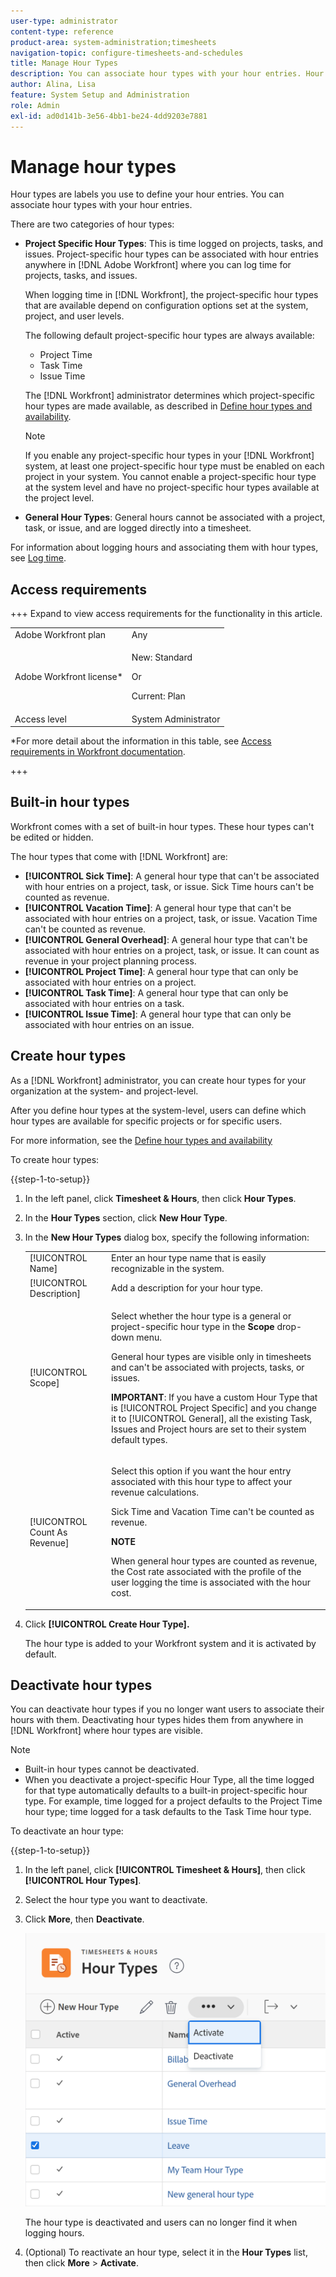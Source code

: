 ```yaml
---
user-type: administrator
content-type: reference
product-area: system-administration;timesheets
navigation-topic: configure-timesheets-and-schedules
title: Manage Hour Types
description: You can associate hour types with your hour entries. Hour types are labels you use to define your hour entries.
author: Alina, Lisa
feature: System Setup and Administration
role: Admin
exl-id: ad0d141b-3e56-4bb1-be24-4dd9203e7881
---
```

# Manage hour types

<!--Audited: 05/2025-->

<!--DON'T DELETE, DRAFT OR HIDE THIS ARTICLE. IT IS LINKED TO THE PRODUCT, THROUGH THE CONTEXT SENSITIVE HELP LINKS. 
**Linked to Creating Billing Record-->

<!--<div class="preview">

The highlighted information on this page refers to functionality not yet generally available. It is available only in the Preview environment for all customers. The same features will also be available in the Production environment for all customers after a week from the Preview release.     

For more information, see [Interface modernization](/help/quicksilver/product-announcements/product-releases/interface-modernization/interface-modernization.md). 

</div>
-->

Hour types are labels you use to define your hour entries. You can associate hour types with your hour entries. 

There are two categories of hour types:

* **Project Specific Hour Types**: This is time logged on projects, tasks, and issues. Project-specific hour types can be associated with hour entries anywhere in [!DNL Adobe Workfront] where you can log time for projects, tasks, and issues.

   When logging time in [!DNL Workfront], the project-specific hour types that are available depend on configuration options set at the system, project, and user levels.

   The following default project-specific hour types are always available:

   * Project Time
   * Task Time
   * Issue Time

   The [!DNL Workfront] administrator determines which project-specific hour types are made available, as described in [Define hour types and availability](../../../timesheets/create-and-manage-timesheets/define-hour-types-and-availability.md).

   >[!NOTE]
   >
   >If you enable any project-specific hour types in your [!DNL Workfront] system, at least one project-specific hour type must be enabled on each project in your system. You cannot enable a project-specific hour type at the system level and have no project-specific hour types available at the project level.

* **General Hour Types**: General hours cannot be associated with a project, task, or issue, and are logged directly into a timesheet. 

For information about logging hours and associating them with hour types, see [Log time](/help/quicksilver/timesheets/create-and-manage-timesheets/log-time.md).

## Access requirements

+++ Expand to view access requirements for the functionality in this article.

<table style="table-layout:auto"> 
 <col> 
 <col> 
 <tbody> 
  <tr> 
   <td role="rowheader">Adobe Workfront plan</td> 
   <td>Any</td> 
  </tr> 
  <tr> 
   <td role="rowheader">Adobe Workfront license*</td> 
   <td> <p>New: Standard</p>
   <p>Or</p>
   <p>Current: Plan</p></td> 
  </tr> 
  <tr> 
   <td role="rowheader">Access level</td> 
   <td>System Administrator</td>
  </tr> 
 </tbody> 
</table>

*For more detail about the information in this table, see [Access requirements in Workfront documentation](/help/quicksilver/administration-and-setup/add-users/access-levels-and-object-permissions/access-level-requirements-in-documentation.md).

+++

## Built-in hour types

Workfront comes with a set of built-in hour types. These hour types can't be edited or hidden.

The hour types that come with [!DNL Workfront] are:

* **[!UICONTROL Sick Time]**: A general hour type that can't be associated with hour entries on a project, task, or issue. Sick Time hours can't be counted as revenue. 
* **[!UICONTROL Vacation Time]**: A general hour type that can't be associated with hour entries on a project, task, or issue. Vacation Time can't be counted as revenue. 
* **[!UICONTROL General Overhead]**: A general hour type that can't be associated with hour entries on a project, task, or issue. It can count as revenue in your project planning process.
* **[!UICONTROL Project Time]**: A general hour type that can only be associated with hour entries on a project.
* **[!UICONTROL Task Time]**: A general hour type that can only be associated with hour entries on a task.
* **[!UICONTROL Issue Time]**: A general hour type that can only be associated with hour entries on an issue.

## Create hour types

As a [!DNL Workfront] administrator, you can create hour types for your organization at the system- and project-level. 

After you define hour types at the system-level, users can define which hour types are available for specific projects or for specific users. 

For more information, see the [Define hour types and availability](../../../timesheets/create-and-manage-timesheets/define-hour-types-and-availability.md)

To create hour types:

{{step-1-to-setup}}

1. In the left panel, click **Timesheet & Hours**, then click **Hour Types**.

1. In the **Hour Types** section, click **New Hour Type**.
1. In the  **New Hour Types** dialog box, specify the following information:

   <table style="table-layout:auto"> 
    <col> 
    <col> 
    <tbody> 
     <tr> 
      <td role="rowheader">[!UICONTROL Name]</td> 
      <td>Enter an hour type name that is easily recognizable in the system.</td> 
     </tr> 
     <tr> 
      <td role="rowheader">[!UICONTROL Description]</td> 
      <td>Add a description for your hour type.</td> 
     </tr> 
     <tr> 
      <td role="rowheader">[!UICONTROL Scope]</td> 
      <td> <p>Select whether the hour type is a general or project-specific hour type in the <strong>Scope</strong> drop-down menu.</p> <p>General hour types are visible only in timesheets and can't be associated with projects, tasks, or issues.</p> <p><b>IMPORTANT</b>: If you have a custom Hour Type that is [!UICONTROL Project Specific] and you change it to [!UICONTROL General], all the existing Task, Issues and Project hours are set to their system default types.</p> </td> 
     </tr> 
     <tr> 
      <td role="rowheader">[!UICONTROL Count As Revenue]</td> 
      <td><p>Select this option if you want the hour entry associated with this hour type to affect your revenue calculations.</p>
      <p>Sick Time and Vacation Time can't be counted as revenue.</p>
      <p><b>NOTE</b></p>
      <p>When general hour types are counted as revenue, the Cost rate associated with the profile of the user logging the time is associated with the hour cost.  
      </td> 
     </tr> 
    </tbody> 
   </table>

1. Click **[!UICONTROL Create Hour Type].**

   The hour type is added to your Workfront system and it is activated by default. 

## Deactivate hour types

You can deactivate hour types if you no longer want users to associate their hours with them. Deactivating hour types hides them from anywhere in [!DNL Workfront] where hour types are visible.

>[!NOTE]
>
>* Built-in hour types cannot be deactivated.
>* When you deactivate a project-specific Hour Type, all the time logged for that type automatically defaults to a built-in project-specific hour type. For example, time logged for a project defaults to the Project Time hour type; time logged for a task defaults to the Task Time hour type. 
>


To deactivate an hour type:

{{step-1-to-setup}}

1. In the left panel, click **[!UICONTROL Timesheet & Hours]**, then click **[!UICONTROL Hour Types]**.

1. Select the hour type you want to deactivate.


1. Click **More**, then **Deactivate**.

   ![Activate and deactivate hour type links](assets/activate-and-deactivate-hour-type-links.png)

   The hour type is deactivated and users can no longer find it when logging hours.

1. (Optional) To reactivate an hour type, select it in the **Hour Types** list, then click **More** > **Activate**. 

